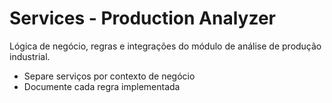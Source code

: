 # Services - Production Analyzer

Lógica de negócio, regras e integrações do módulo de análise de produção industrial.

- Separe serviços por contexto de negócio
- Documente cada regra implementada 